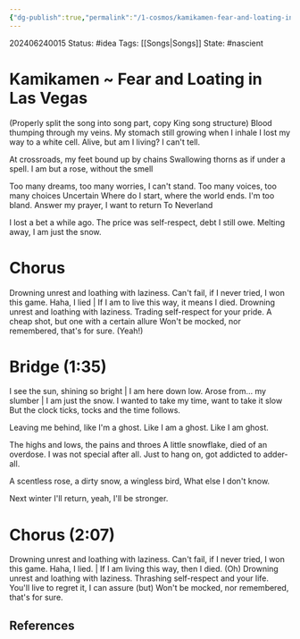 ```yaml
---
{"dg-publish":true,"permalink":"/1-cosmos/kamikamen-fear-and-loating-in-las-vegas/"}
---
```


202406240015
Status: #idea
Tags: [[Songs\|Songs]]
State: #nascient
# Kamikamen ~ Fear and Loating in Las Vegas
(Properly split the song into song part, copy King song structure)
Blood thumping through my veins.
My stomach still growing when I inhale
I lost my way to a white cell.
Alive, but am I living? I can't tell.

At crossroads, my feet bound up by chains 
Swallowing thorns as if under a spell. 
I am but a rose, without the smell

Too many dreams, too many worries,
I can't stand.
Too many voices, too many choices
Uncertain
Where do I start, where the world ends.
I'm too bland.
Answer my prayer, I want to return
To Neverland

I lost a bet a while ago.
The price was self-respect, debt I still owe.
Melting away, I am just the snow.
 
# Chorus
Drowning unrest and loathing with laziness.
Can't fail, if I never tried, 
I won this game. 
Haha, I lied | If I am to live this way, it means I died.
Drowning unrest and loathing with laziness.
Trading self-respect for your pride.
A cheap shot, but one with a certain allure
Won't be mocked, nor remembered, that's for sure. (Yeah!)
# Bridge (1:35)
I see the sun, shining so bright | I am here down low.
Arose from... my slumber |  I am just the snow.
I wanted to take my time, want to take it slow
But the clock ticks, tocks and the time follows.

Leaving me behind, like I'm a ghost. Like I am a ghost. Like I am ghost.

The highs and lows, the pains and throes
A little snowflake, died of an overdose.
I was not special after all. 
Just to hang on, got addicted to adder-all.

A scentless rose, a dirty snow, a wingless bird,
What else I don't know.

Next winter I'll return, yeah, I'll be stronger.

# Chorus (2:07)
Drowning unrest and loathing with laziness.
Can't fail, if I never tried, 
I won this game. 
Haha, I lied. | If I am living this way, then I died. (Oh)
Drowning unrest and loathing with laziness.
Thrashing self-respect and your life.
You'll live to regret it, I can assure (but)
Won't be mocked, nor remembered, that's for sure.
## References
